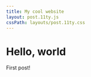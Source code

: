 ```yaml
---
title: My cool website
layout: post.11ty.js
cssPath: layouts/post.11ty.css
---
```


# Hello, world

First post!
